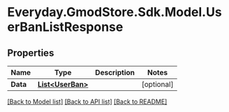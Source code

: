 # Everyday.GmodStore.Sdk.Model.UserBanListResponse

## Properties

Name | Type | Description | Notes
------------ | ------------- | ------------- | -------------
**Data** | [**List&lt;UserBan&gt;**](UserBan.md) |  | [optional] 

[[Back to Model list]](../README.md#documentation-for-models) [[Back to API list]](../README.md#documentation-for-api-endpoints) [[Back to README]](../README.md)

